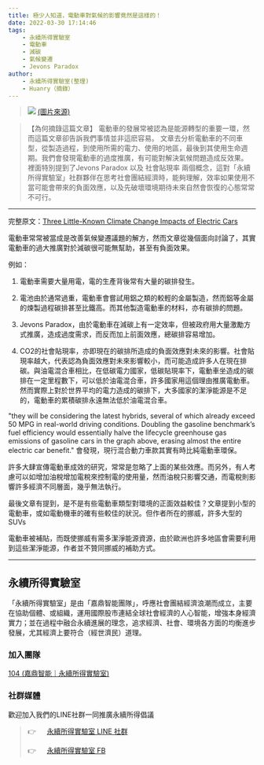 ```yaml
---
title: 極少人知道，電動車對氣候的影響竟然是這樣的！
date: 2022-03-30 17:14:46
tags:
	- 永續所得實驗室
	- 電動車
	- 減碳
	- 氣候變遷
	- Jevons Paradox
author:
	- 永續所得實驗室(整理)
	- Huanry（摘錄）
---
```

>![](https://miro.medium.com/max/1400/1*SS_Hly2qQ26IRLlI-aq8mg.jpeg)
>[(圖片來源)](https://pixabay.com/photos/car-electric-car-hybrid-car-3117778/)

>【為何摘錄這篇文章】
>電動車的發展常被認為是能源轉型的重要一環，然而這篇文章卻告訴我們事情並非這麽容易。
>文章去分析電動車的不同車型，從製造過程，到使用所需的電力、使用的地區，最後到其使用生命週期。我們會發現電動車的過度推廣，有可能對解決氣候問題造成反效果。
>裡面特別提到了Jevons Paradox 以及 社會貼現率 兩個概念，這對「永續所得實驗室」社群夥伴在思考社會團結經濟時，能夠理解，效率如果使用不當可能會帶來的負面效應，以及先破壞環境期待未來自然會恢復的心態常常不可行。

<!--more-->
---

完整原文：[Three Little-Known Climate Change Impacts of Electric Cars](https://medium.com/a-balanced-transition/three-little-known-climate-change-impacts-of-electric-cars-108d3f6efc4f)


電動車常常被當成是改善氣候變遷議題的解方，然而文章從幾個面向討論了，其實電動車的過大推廣對於減碳很可能無幫助，甚至有負面效果。

例如：

1. 電動車需要大量用電，電的生產背後常有大量的碳排發生。

2. 電池由於通常過重，電動車會嘗試用鋁之類的較輕的金屬製造，然而鋁等金屬的煉製過程碳排甚至比鐵高。而其他製造電動車的材料，亦有碳排的問題。

3. Jevons Paradox，由於電動車在減碳上有一定效率，但被政府用大量激勵方式推廣，造成過度需求，而反而加上前面效應，總碳排容易增加。

4. CO2的社會貼現率，亦即現在的碳排所造成的負面效應對未來的影響。社會貼現率越大，代表認為負面效應對未來影響較小，而可能造成許多人在現在排碳。與油電混合車相比，在低碳電力國家，低碳貼現率下，電動車坐造成的碳排在一定里程數下，可以低於油電混合車，許多國家用這個理由推廣電動車。然而實際上對於世界平均的電力造成的碳排下，大多國家的潔淨能源是不足的，電動車的累積碳排永遠無法低於油電混合車。


"they will be considering the latest hybrids, several of which already exceed 50 MPG in real-world driving conditions. Doubling the gasoline benchmark’s fuel efficiency would essentially halve the lifecycle greenhouse gas emissions of gasoline cars in the graph above, erasing almost the entire electric car benefit." 會發現，現行混合動力車款其實有時比純電動車環保。


許多大肆宣傳電動車成效的研究，常常是忽略了上面的某些效應。而另外，有人考慮可以如增加油稅增加電稅來控制電的使用量，然而油稅只影響交通，而電稅則影響許多經濟不同層面，幾乎無法執行。

最後文章有提到，是不是有些電動車類型對環境的正面效益較佳？文章提到小型的電動車，或如電動機車的確有些較佳的狀況。但作者所在的挪威，許多大型的SUVs 

電動車被補貼，而既使挪威有需多潔淨能源資源，由於歐洲也許多地區會需要利用到這些潔淨能源，作者並不贊同挪威的補助方式。 

--- 
## 永續所得實驗室

「永續所得實驗室」是由「嘉鼎智能團隊」，呼應社會團結經濟浪潮而成立，主要在協助個體、或組織，運用國際股市連結全球社會經濟的人心智能，增強本身經濟實力；並在過程中融合永續進展的理念，追求經濟、社會、環境各方面的均衡進步發展，尤其經濟上要符合（經世濟民）道理。

### 加入團隊

[104 (嘉鼎智能｜永續所得實驗室)](https://www.104.com.tw/company/10zcirfc)

### 社群媒體

歡迎加入我們的LINE社群一同推廣永續所得倡議

>👉 &emsp; [ 永續所得實驗室 LINE 社群](https://line.me/ti/g2/Yn9r9XlbjJjhjppxjyzmbQ)
>
>👉 &emsp; [ 永續所得實驗室 FB](https://www.facebook.com/sustainable.income.lab)
